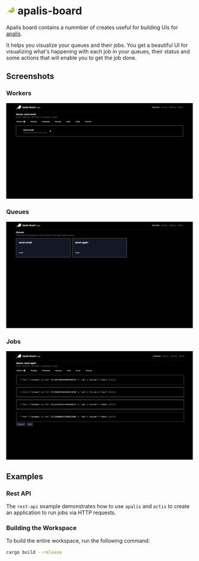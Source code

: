 # <img alt="apalis-board" src="screenshots/logo.svg" width="24px" /> apalis-board

Apalis board contains a nummber of creates useful for building UIs for [apalis](https://github.com/geofmureithi/apalis).

It helps you visualize your queues and their jobs.
You get a beautiful UI for visualizing what's happening with each job in your queues, their status and some actions that will enable you to get the job done.

## Screenshots

### Workers
![Workers](screenshots/workers.png)

### Queues
![Queues](screenshots/queues.png)

### Jobs
![Jobs](screenshots/shot.png)


## Examples

### Rest API

The `rest-api` example demonstrates how to use `apalis` and `actix` to create an application to run jobs via HTTP requests.


### Building the Workspace

To build the entire workspace, run the following command:

```sh
cargo build --release
```
